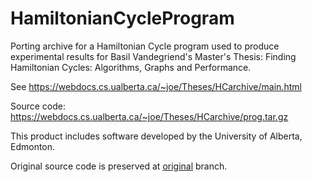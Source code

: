 # HamiltonianCycleProgram
Porting archive for a Hamiltonian Cycle program used to produce experimental results for Basil Vandegriend's Master's Thesis: Finding Hamiltonian Cycles: Algorithms, Graphs and Performance.

See https://webdocs.cs.ualberta.ca/~joe/Theses/HCarchive/main.html

Source code: https://webdocs.cs.ualberta.ca/~joe/Theses/HCarchive/prog.tar.gz

This product includes software developed by the University of Alberta, Edmonton.

Original source code is preserved at [original](./tree/original) branch.